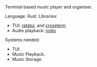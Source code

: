 Terminal based music player and organiser.

Language: Rust.
Libraries: 
- TUI: [ratatui](https://docs.rs/ratatui/latest/ratatui/index.html), and [crossterm](https://docs.rs/crossterm/latest/crossterm/)
- Audio playback: [rodio](https://docs.rs/rodio/latest/rodio/)

Systems needed:
- TUI.
- Music Playback.
- Music Storage.
